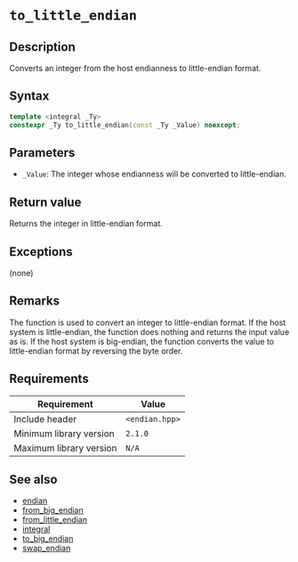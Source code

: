 # `to_little_endian`

## Description

Converts an integer from the host endianness to little-endian format. 

## Syntax

```cpp
template <integral _Ty>
constexpr _Ty to_little_endian(const _Ty _Value) noexcept;
```

## Parameters

- `_Value`: The integer whose endianness will be converted to little-endian.

## Return value

Returns the integer in little-endian format.

## Exceptions

(none)

## Remarks

The function is used to convert an integer to little-endian format. If the host system is little-endian, the function does nothing and 
returns the input value as is. If the host system is big-endian, the function converts the value to little-endian format by reversing the byte 
order.

## Requirements

| Requirement             | Value          |
|-------------------------|----------------|
| Include header          | `<endian.hpp>` |
| Minimum library version | `2.1.0`        |
| Maximum library version | `N/A`          |

## See also

- [endian](endian.md)
- [from_big_endian](from_big_endian.md)
- [from_little_endian](from_little_endian.md)
- [integral](integral.md)
- [to_big_endian](to_big_endian.md)
- [swap_endian](swap_endian.md)